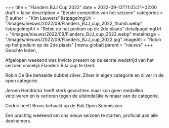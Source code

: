 +++
title = "Flanders BJJ Cup 2022"
date = 2022-09-13T11:05:21+02:00
draft = false
description = "Eerste competitie van het seizoen"
categories = []
author = "Kim Lauwers"
listpageImgUrl = "/images/nieuws/2022/09/Flanders_BJJ_cup_2022_thumb.webp"
listpageImgAlt = "Robin op het podium op de 2de plaats"
detailpageImgUrl = "/images/nieuws/2022/09/Flanders_BJJ_cup_2022.webp"
metaImage = "/images/nieuws/2022/09/Flanders_BJJ_cup_2022.jpg"
imageAlt = "Robin op het podium op de 2de plaats"
[menu.global]
parent = "nieuws"
+++
Geachte leden,

Afgelopen weekend was Invicto present op de eerste wedstrijd van het seizoen namelijk Flanders BJJ cup te Gent.

Robin De Bie behaalde dubbel zilver. Zilver in eigen categorie en zilver in de open categorie.

Jeroen Hendrickx heeft sterk gevochten maar kon geen medaillen verzilveren en is verloren tegen de uiteindelijke winnaar van de categorie.

Cedric heeft Brons behaald op de Bali Open Submission.

Een prachtig weekend om ons nieuw seizoen te starten, proficiat aan alle deelnemers.